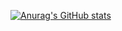[![Anurag's GitHub stats](https://github-readme-stats.vercel.app/api?username=kuuhaku-00&theme=radical)](https://github.com/kuuhaku-00/github-readme-stats)
